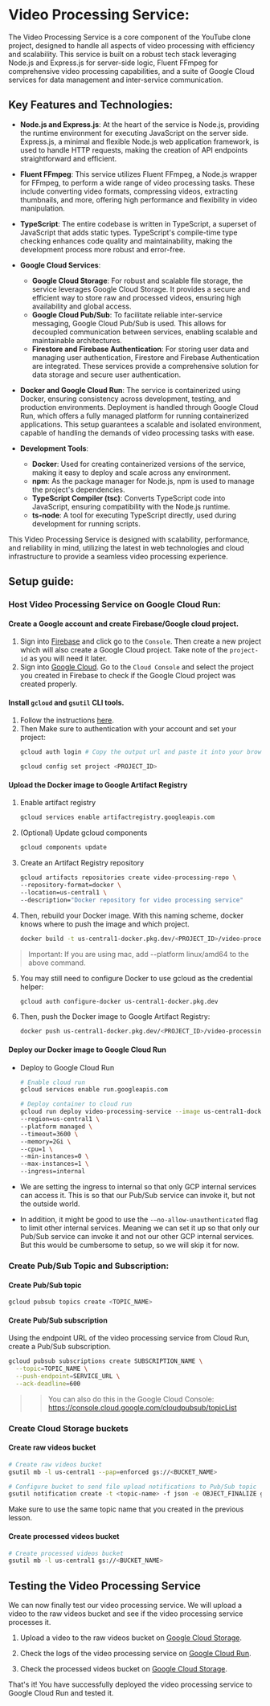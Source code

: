 # Video Processing Service:

The Video Processing Service is a core component of the YouTube clone project, designed to handle all aspects of video processing with efficiency and scalability. This service is built on a robust tech stack leveraging Node.js and Express.js for server-side logic, Fluent FFmpeg for comprehensive video processing capabilities, and a suite of Google Cloud services for data management and inter-service communication.

## Key Features and Technologies:

- **Node.js and Express.js**: At the heart of the service is Node.js, providing the runtime environment for executing JavaScript on the server side. Express.js, a minimal and flexible Node.js web application framework, is used to handle HTTP requests, making the creation of API endpoints straightforward and efficient.

- **Fluent FFmpeg**: This service utilizes Fluent FFmpeg, a Node.js wrapper for FFmpeg, to perform a wide range of video processing tasks. These include converting video formats, compressing videos, extracting thumbnails, and more, offering high performance and flexibility in video manipulation.

- **TypeScript**: The entire codebase is written in TypeScript, a superset of JavaScript that adds static types. TypeScript's compile-time type checking enhances code quality and maintainability, making the development process more robust and error-free.

- **Google Cloud Services**:
  - **Google Cloud Storage**: For robust and scalable file storage, the service leverages Google Cloud Storage. It provides a secure and efficient way to store raw and processed videos, ensuring high availability and global access.
  - **Google Cloud Pub/Sub**: To facilitate reliable inter-service messaging, Google Cloud Pub/Sub is used. This allows for decoupled communication between services, enabling scalable and maintainable architectures.
  - **Firestore and Firebase Authentication**: For storing user data and managing user authentication, Firestore and Firebase Authentication are integrated. These services provide a comprehensive solution for data storage and secure user authentication.

- **Docker and Google Cloud Run**: The service is containerized using Docker, ensuring consistency across development, testing, and production environments. Deployment is handled through Google Cloud Run, which offers a fully managed platform for running containerized applications. This setup guarantees a scalable and isolated environment, capable of handling the demands of video processing tasks with ease.

- **Development Tools**:
  - **Docker**: Used for creating containerized versions of the service, making it easy to deploy and scale across any environment.
  - **npm**: As the package manager for Node.js, npm is used to manage the project's dependencies.
  - **TypeScript Compiler (tsc)**: Converts TypeScript code into JavaScript, ensuring compatibility with the Node.js runtime.
  - **ts-node**: A tool for executing TypeScript directly, used during development for running scripts.

This Video Processing Service is designed with scalability, performance, and reliability in mind, utilizing the latest in web technologies and cloud infrastructure to provide a seamless video processing experience.

## Setup guide:

### Host Video Processing Service on Google Cloud Run:
#### Create a Google account and create Firebase/Google cloud project.
1. Sign into [Firebase](https://firebase.google.com/) and click go to the `Console`. Then create a new project which will also create a Google Cloud project. Take note of the `project-id` as you will need it later.
2. Sign into [Google Cloud](https://cloud.google.com/). Go to the `Cloud Console` and select the project you created in Firebase to check if the Google Cloud project was created properly.

#### Install `gcloud` and `gsutil` CLI tools.
1. Follow the instructions [here](https://cloud.google.com/sdk/docs/install).
2. Then Make sure to authentication with your account and set your project:
    ```bash
    gcloud auth login # Copy the output url and paste it into your browser

    gcloud config set project <PROJECT_ID>
    ```

#### Upload the Docker image to Google Artifact Registry
1. Enable artifact registry
    ```bash
    gcloud services enable artifactregistry.googleapis.com
    ```
2. (Optional) Update gcloud components
    ```bash
    gcloud components update
    ```
3. Create an Artifact Registry repository
    ```bash
    gcloud artifacts repositories create video-processing-repo \
    --repository-format=docker \
    --location=us-central1 \
    --description="Docker repository for video processing service"
    ```
4. Then, rebuild your Docker image. With this naming scheme, docker knows where to push the image and which project.
    ```bash
    docker build -t us-central1-docker.pkg.dev/<PROJECT_ID>/video-processing-repo/video-processing-service .
    ```
> Important: If you are using mac, add --platform linux/amd64 to the above command.
5. You may still need to configure Docker to use gcloud as the credential helper:
    ```bash
    gcloud auth configure-docker us-central1-docker.pkg.dev
    ```
6. Then, push the Docker image to Google Artifact Registry:
    ```bash
    docker push us-central1-docker.pkg.dev/<PROJECT_ID>/video-processing-repo/video-processing-service
    ```

#### Deploy our Docker image to Google Cloud Run
- Deploy to Google Cloud Run
    ```bash
    # Enable cloud run
    gcloud services enable run.googleapis.com

    # Deploy container to cloud run
    gcloud run deploy video-processing-service --image us-central1-docker.pkg.dev/PROJECT_ID/video-processing-repo/video-processing-service \
    --region=us-central1 \
    --platform managed \
    --timeout=3600 \
    --memory=2Gi \
    --cpu=1 \
    --min-instances=0 \
    --max-instances=1 \
    --ingress=internal
    ```
- We are setting the ingress to internal so that only GCP internal services can access it. This is so that our Pub/Sub service can invoke it, but not the outside world.

- In addition, it might be good to use the `-—no-allow-unauthenticated` flag to limit other internal services. Meaning we can set it up so that only our Pub/Sub service can invoke it and not our other GCP internal services. But this would be cumbersome to setup, so we will skip it for now.

### Create Pub/Sub Topic and Subscription:

#### Create Pub/Sub topic

```bash
gcloud pubsub topics create <TOPIC_NAME>
```

#### Create Pub/Sub subscription

Using the endpoint URL of the video processing service from Cloud Run, create a Pub/Sub subscription.

```bash
gcloud pubsub subscriptions create SUBSCRIPTION_NAME \
  --topic=TOPIC_NAME \
  --push-endpoint=SERVICE_URL \
  --ack-deadline=600
```

>> You can also do this in the Google Cloud Console: https://console.cloud.google.com/cloudpubsub/topicList

### Create Cloud Storage buckets

#### Create raw videos bucket

```bash
# Create raw videos bucket
gsutil mb -l us-central1 --pap=enforced gs://<BUCKET_NAME>

# Configure bucket to send file upload notifications to Pub/Sub topic
gsutil notification create -t <topic-name> -f json -e OBJECT_FINALIZE gs://<BUCKET_NAME>
```

Make sure to use the same topic name that you created in the previous lesson.

#### Create processed videos bucket

```bash
# Create processed videos bucket
gsutil mb -l us-central1 gs://<BUCKET_NAME>
```


## Testing the Video Processing Service

We can now finally test our video processing service. We will upload a video to the raw videos bucket and see if the video processing service processes it.

1. Upload a video to the raw videos bucket on [Google Cloud Storage](https://console.cloud.google.com).

2. Check the logs of the video processing service on [Google Cloud Run](https://console.cloud.google.com/run).

3. Check the processed videos bucket on [Google Cloud Storage](https://console.cloud.google.com).

That's it! You have successfully deployed the video processing service to Google Cloud Run and tested it.